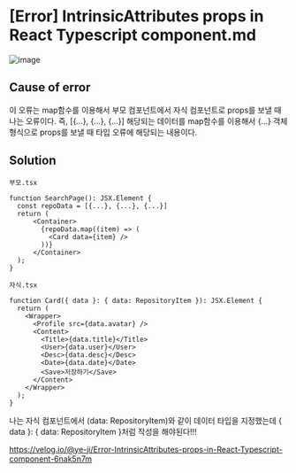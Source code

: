 # [Error] IntrinsicAttributes props in React Typescript component.md

![image](https://user-images.githubusercontent.com/59958929/164444258-75f4cf64-26df-4de3-ad85-aadc3202c7bc.png) </br>

## Cause of error
이 오류는 map함수를 이용해서 부모 컴포넌트에서 자식 컴포넌트로 props를 보낼 때 나는 오류이다.
즉, [{...}, {...}, {...}] 해당되는 데이터를 map함수를 이용해서 {...} 객체 형식으로 props를 보낼 때 타입 오류에 해당되는 내용이다.

## Solution
`부모.tsx`
```tsx
function SearchPage(): JSX.Element {
  const repoData = [{...}, {...}, {...}]
  return (
      <Container>
        {repoData.map((item) => (
          <Card data={item} />
        ))}
      </Container>
  );
}
```

`자식.tsx`
```tsx
function Card({ data }: { data: RepositoryItem }): JSX.Element {
  return (
    <Wrapper>
      <Profile src={data.avatar} />
      <Content>
        <Title>{data.title}</Title>
        <User>{data.user}</User>
        <Desc>{data.desc}</Desc>
        <Date>{data.date}</Date>
        <Save>저장하기</Save>
      </Content>
    </Wrapper>
  );
}
```

나는 자식 컴포넌트에서 (data: RepositoryItem)와 같이 데이터 타입을 지정했는데 { data }: { data: RepositoryItem }처럼 작성을 해야된다!!!

https://velog.io/@ye-ji/Error-IntrinsicAttributes-props-in-React-Typescript-component-6nak5n7m
